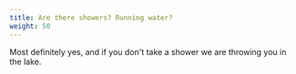```yaml
---
title: Are there showers? Running water?
weight: 50
---
```

Most definitely yes, and if you don't take a shower we are throwing you in the lake.
